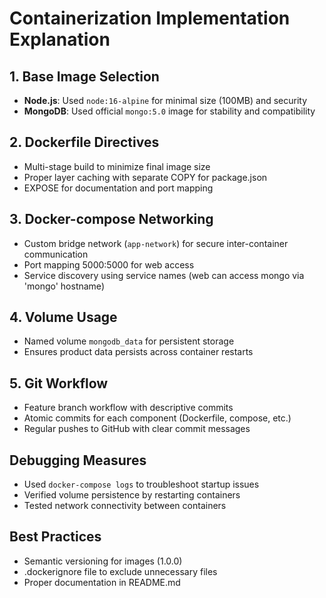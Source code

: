 # Containerization Implementation Explanation

## 1. Base Image Selection
- **Node.js**: Used `node:16-alpine` for minimal size (100MB) and security
- **MongoDB**: Used official `mongo:5.0` image for stability and compatibility

## 2. Dockerfile Directives
- Multi-stage build to minimize final image size
- Proper layer caching with separate COPY for package.json
- EXPOSE for documentation and port mapping

## 3. Docker-compose Networking
- Custom bridge network (`app-network`) for secure inter-container communication
- Port mapping 5000:5000 for web access
- Service discovery using service names (web can access mongo via 'mongo' hostname)

## 4. Volume Usage
- Named volume `mongodb_data` for persistent storage
- Ensures product data persists across container restarts

## 5. Git Workflow
- Feature branch workflow with descriptive commits
- Atomic commits for each component (Dockerfile, compose, etc.)
- Regular pushes to GitHub with clear commit messages

## Debugging Measures
- Used `docker-compose logs` to troubleshoot startup issues
- Verified volume persistence by restarting containers
- Tested network connectivity between containers

## Best Practices
- Semantic versioning for images (1.0.0)
- .dockerignore file to exclude unnecessary files
- Proper documentation in README.md
